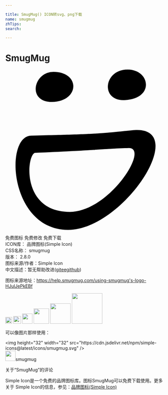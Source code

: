 ```yaml
---

title: SmugMug() ICON转svg、png下载
name: smugmug
zhTips: 
search: 

---
```


# SmugMug  <small style="font-size: 60%;font-weight: 100"></small>

<div id="svg" class="svg-wrap">
<svg role="img" xmlns="http://www.w3.org/2000/svg" viewBox="0 0 24 24"><title>SmugMug icon</title><path d="M18.31 0l-.35.01c-1.55.13-2.46 1.2-2.6 2.28-.15 1.2.65 2.4 2.58 2.28 2.15-.12 3.09-1.2 3.1-2.28.02-1.15-1-2.28-2.73-2.29zM7.21.34A2.66 2.66 0 004.56 2.6C4.41 3.73 5.12 4.87 7 4.85c2.23-.04 3.31-1.37 3.16-2.57-.12-1-1.09-1.92-2.94-1.94zm12.35 8.71a7 7 0 00-.4.02c-5.28.54-5.54.6-15.26.82C-.2 9.9.62 24 9.38 24c8.2 0 18.12-15.15 10.18-14.95zm-1.1 2.7c3.18-.07-2.9 9.53-8.8 9.56-7.46 0-6.44-8.8-5.18-8.85 8.67-.35 10.88-.64 13.98-.71Z"/></svg>
</div>
<detail full-name='smugmug'></detail>

<div class="detail-page">
<p>
<span><span class="badge-success badge">免费图标</span> <span class="badge-success badge">免费修改</span>  <span class="badge-success badge">免费下载</span> </span>
<br/>
<span>
ICON库：
<span class="badge-secondary badge">品牌图标(Simple Icon)</span> 
</span>
<br/>
<span>
CSS名称：
<span class="badge-secondary badge">smugmug</span> 
</span>

<br/>
<span>
版本：
<span class="badge-secondary badge">2.8.0</span> 
</span>
<br/>
<span>图标来源/作者：<span class="badge-light badge">Simple Icon</span></span> 
<br/>
<span class="zh-detail">中文描述：暂无<span class="help-link"><span>帮助改进</span>(<a href="https://gitee.com/liuwave/icon-helper/edit/master/json/brands/smugmug.json" target="_blank" rel="noopener noreferrer">gitee</a><a href="https://github.com/liuwave/icon-helper/edit/master/json/brands/smugmug.json" target="_blank" rel="noopener noreferrer">github</a></span>)</span><br/>
</p>
</div><div class="description description alert alert-light"><p>图标来源地址：<a href="https://help.smugmug.com/using-smugmug's-logo-HJulJePkEBf" target="_blank" rel="noopener noreferrer">https://help.smugmug.com/using-smugmug's-logo-HJulJePkEBf</a></p></div>
<div class="alert alert-dark">
<img height="21" width="21" src="https://cdn.jsdelivr.net/npm/simple-icons@latest/icons/smugmug.svg" />
<img height="24" width="24" src="https://cdn.jsdelivr.net/npm/simple-icons@latest/icons/smugmug.svg" />
<img height="32" width="32" src="https://cdn.jsdelivr.net/npm/simple-icons@latest/icons/smugmug.svg" />
<img height="48" width="48" src="https://cdn.jsdelivr.net/npm/simple-icons@latest/icons/smugmug.svg" />
<img height="64" width="64" src="https://cdn.jsdelivr.net/npm/simple-icons@latest/icons/smugmug.svg" />
<img height="96" width="96" src="https://cdn.jsdelivr.net/npm/simple-icons@latest/icons/smugmug.svg" />

</div>
<div>
  <p>可以像图片那样使用：    
  </p>
  <div class="alert alert-primary" style="font-size: 14px">
    &lt;img height="32" width="32" src="https://cdn.jsdelivr.net/npm/simple-icons@latest/icons/smugmug.svg" /&gt;
    <copy-btn content='<img height="32" width="32" src="https://cdn.jsdelivr.net/npm/simple-icons@latest/icons/smugmug.svg" />'></copy-btn>
  </div>
  <div class="alert alert-secondary">
    <img height="32" width="32" src="https://cdn.jsdelivr.net/npm/simple-icons@latest/icons/smugmug.svg" />smugmug
    <copy-btn content="smugmug" btn-title="复制图标名称"></copy-btn>
  </div>
</div>

<Vssue title="关于“SmugMug”的评论" >关于“SmugMug”的评论</Vssue>


<div><p>Simple Icon是一个免费的品牌图标库。图标SmugMug可以免费下载使用。更多关于  Simple Icon的信息，参见：<a target="_blank" href="https://iconhelper.cn/brands.html">品牌图标(Simple Icon)</a>
</p></div>
